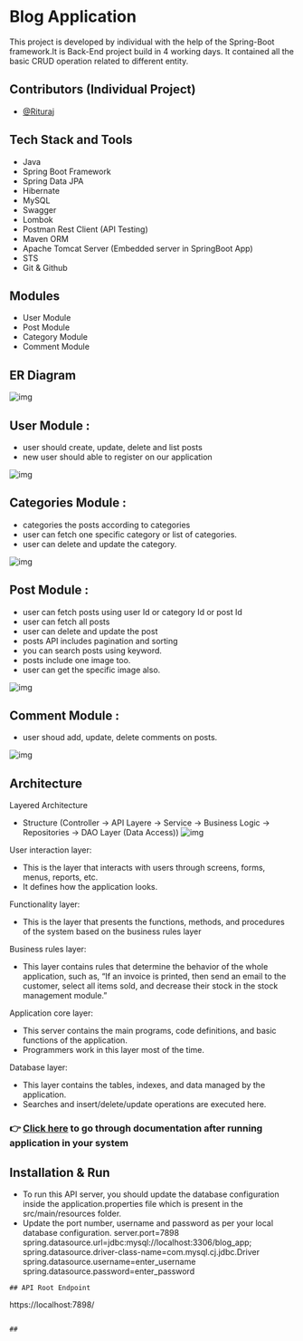 # Blog Application


This project is developed by individual with the help of the Spring-Boot framework.It is Back-End project build in 4 working days.
It contained all the basic CRUD operation related to different entity.

## Contributors (Individual Project)
- [@Rituraj](https://github.com/riturajnagar)


## Tech Stack and Tools
- Java
- Spring Boot Framework
- Spring Data JPA
- Hibernate
- MySQL
- Swagger
- Lombok
- Postman Rest Client (API Testing)
- Maven ORM
- Apache Tomcat Server (Embedded server in SpringBoot App)
- STS
- Git & Github


## Modules
- User Module
- Post Module
- Category Module
- Comment Module

## ER Diagram
![img](https://github.com/riturajnagar/Blogging_Application/blob/main/BlogApplicationAPI/src/main/resources/templates/blogapperdiagram.png)

## User Module :
- user should create, update, delete and list posts
- new user should able to register on our application

![img](https://github.com/riturajnagar/Blogging_Application/blob/main/BlogApplicationAPI/src/main/resources/templates/UserController.png)
 
## Categories Module :
 - categories the posts according to categories
 - user can fetch one specific category or list of categories.
 - user can delete and update the category.
 
 ![img](https://github.com/riturajnagar/Blogging_Application/blob/main/BlogApplicationAPI/src/main/resources/templates/CategoryController.png)
 
 ## Post Module :
 - user can fetch posts using user Id or category Id or post Id
 - user can fetch all posts
 - user can delete and update the post
 - posts API includes pagination and sorting
 - you can search posts using keyword.
 - posts include one image too.
 - user can get the specific image also.
 
 ![img](https://github.com/riturajnagar/Blogging_Application/blob/main/BlogApplicationAPI/src/main/resources/templates/PostController.png)
 
 ## Comment Module :
 - user shoud add, update, delete comments on posts.
 
 ![img](https://github.com/riturajnagar/Blogging_Application/blob/main/BlogApplicationAPI/src/main/resources/templates/CommentController.png)
 
 ## Architecture 
 
 Layered Architecture
- Structure (Controller -> API Layere -> Service -> Business Logic -> Repositories -> DAO Layer (Data Access))
![img](https://github.com/riturajnagar/Blogging_Application/blob/main/BlogApplicationAPI/src/main/resources/templates/layered%20Architecture.png)

User interaction layer:
- This is the layer that interacts with users through screens, forms, menus, reports, etc.
- It defines how the application looks.  

Functionality layer: 
- This is the layer that presents the functions, methods, and procedures of the system based on the business rules layer

Business rules layer:
- This layer contains rules that determine the behavior of the whole application, such as, “If an invoice is printed, then send an email to the customer, select all items sold, and decrease their stock in the stock management module.” 

Application core layer:
- This server contains the main programs, code definitions, and basic functions of the application.
- Programmers work in this layer most of the time.

Database layer:
- This layer contains the tables, indexes, and data managed by the application.
- Searches and insert/delete/update operations are executed here. 

<!-- ### 👉 [Click here](https://drive.google.com/file/d/1MVQJOzg1e8fEZ4Pb0rEgS8Rf3GRf17l-/view?usp=sharing) to go through detail explanation of this application  -->

### 👉 [Click here](http://localhost:7898/swagger-ui/index.html#/) to go through documentation after running application in your system

  
## Installation & Run
- To run this API server, you should update the database configuration inside the application.properties file which is present in the src/main/resources folder.
- Update the port number, username and password as per your local database configuration.
server.port=7898
spring.datasource.url=jdbc:mysql://localhost:3306/blog_app;
spring.datasource.driver-class-name=com.mysql.cj.jdbc.Driver
spring.datasource.username=enter_username
spring.datasource.password=enter_password
```
## API Root Endpoint
```
https://localhost:7898/
```

## 